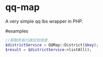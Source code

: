 # qq-map
A very simple qq lbs wrapper in PHP.

#examples

```php
//获取所有行政区划信息
$districtService = QQMap::District($key);
$result = $districtService->listAll();
```
